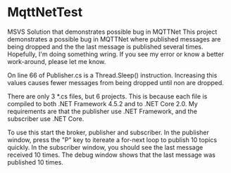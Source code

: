 # MqttNetTest
MSVS Solution that demonstrates possible bug in MQTTNet
This project demonstrates a possible bug in MQTTNet where published messages are being dropped and the the last message is published several times. Hopefully, I'm doing something wring. If you see my error or know a better work-around, please let me know.
<p>On line 66 of Publisher.cs is a Thread.Sleep() instruction. Increasing this values causes fewer messages from being dropped until non are dropped.
<p>There are only 3 *.cs files, but 6 projects. This is because each file is compiled to both .NET Framework 4.5.2 and to .NET Core 2.0. My requirements are that the publisher use .NET Framework, and the subscriber use .NET Core.
<p>To use this start the broker, publisher and subscriber. In the publisher window, press the "P" key to itereate a for-next loop to publish 10 topics quickly. In the subscriber window, you should see the last message received 10 times. The debug window shows that the last message was published 10 times.

